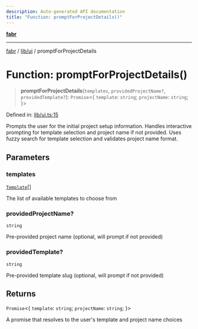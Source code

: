 ```yaml
---
description: Auto-generated API documentation
title: "Function: promptForProjectDetails()"
---
```


[**fabr**](../../../README.md)

***

[fabr](../../../README.md) / [lib/ui](../README.md) / promptForProjectDetails

# Function: promptForProjectDetails()

> **promptForProjectDetails**(`templates`, `providedProjectName?`, `providedTemplate?`): `Promise`\<\{ `template`: `string`; `projectName`: `string`; \}\>

Defined in: [lib/ui.ts:15](https://github.com/yashjawale/fabr/blob/main/src/lib/ui.ts#L15)

Prompts the user for the initial project setup information.
Handles interactive prompting for template selection and project name if not provided.
Uses fuzzy search for template selection and validates project name format.

## Parameters

### templates

[`Template`](../../../types/templates/interfaces/Template.md)[]

The list of available templates to choose from

### providedProjectName?

`string`

Pre-provided project name (optional, will prompt if not provided)

### providedTemplate?

`string`

Pre-provided template slug (optional, will prompt if not provided)

## Returns

`Promise`\<\{ `template`: `string`; `projectName`: `string`; \}\>

A promise that resolves to the user's template and project name choices
